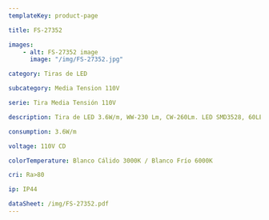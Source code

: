 ```yaml
---
templateKey: product-page

title: FS-27352

images:
    - alt: FS-27352 image
      image: "/img/FS-27352.jpg"

category: Tiras de LED

subcategory: Media Tension 110V

serie: Tira Media Tensión 110V

description: Tira de LED 3.6W/m, WW-230 Lm, CW-260Lm. LED SMD3528, 60LEDs/m. Presentación Carrete de 50m

consumption: 3.6W/m

voltage: 110V CD

colorTemperature: Blanco Cálido 3000K / Blanco Frío 6000K

cri: Ra>80

ip: IP44

dataSheet: /img/FS-27352.pdf
---
```


